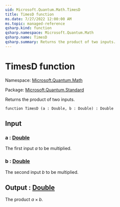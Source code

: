 ```yaml
---
uid: Microsoft.Quantum.Math.TimesD
title: TimesD function
ms.date: 7/27/2022 12:00:00 AM
ms.topic: managed-reference
qsharp.kind: function
qsharp.namespace: Microsoft.Quantum.Math
qsharp.name: TimesD
qsharp.summary: Returns the product of two inputs.
---
```


# TimesD function

Namespace: [Microsoft.Quantum.Math](xref:Microsoft.Quantum.Math)

Package: [Microsoft.Quantum.Standard](https://nuget.org/packages/Microsoft.Quantum.Standard)


Returns the product of two inputs.

```qsharp
function TimesD (a : Double, b : Double) : Double
```


## Input

### a : [Double](xref:microsoft.quantum.qsharp.valueliterals#double-literals)

The first input $a$ to be multiplied.


### b : [Double](xref:microsoft.quantum.qsharp.valueliterals#double-literals)

The second input $b$ to be multiplied.



## Output : [Double](xref:microsoft.quantum.qsharp.valueliterals#double-literals)

The product $a \times b$.